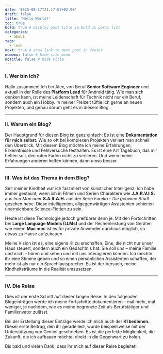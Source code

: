 ```yaml
---
date: '2025-08-17T21:57:07+02:00'
draft: false
title: 'Hello World!'
toc: true
bold: true # display post title in bold in posts list
categories:
  - about
tags:
  - tech
next: true # show link to next post in footer
nomenu: false # hide site menu
notitle: false # hide title
---
```


### **I. Wer bin ich?**

Hallo zusammen! Ich bin Alex, von Beruf **Senior Software Engineer** und aktuell in der Rolle des **Platform Lead** für Android tätig. Wie man sich denken kann, ist meine Leidenschaft für Technik nicht nur ein Beruf, sondern auch ein Hobby. In meiner Freizeit tüftle ich gerne an neuen Projekten, und genau darum geht es in diesem Blog.

---

### **II. Warum ein Blog?**

Der Hauptgrund für diesen Blog ist ganz einfach: Es ist eine **Dokumentation für mich selbst**. Wie so oft bei komplexen Projekten verliert man schnell den Überblick. Mit diesem Blog möchte ich meine Erfahrungen, Erkenntnisse und Fehlversuche festhalten. Es ist eine Art Tagebuch, das mir helfen soll, den roten Faden nicht zu verlieren. Und wenn meine Erfahrungen anderen helfen können, dann umso besser.

---

### **III. Was ist das Thema in dem Blog?**

Seit meiner Kindheit war ich fasziniert von künstlicher Intelligenz. Ich habe immer gestaunt, wenn ich in Filmen und Serien Charaktere wie **J.A.R.V.I.S.** aus *Iron Man* oder **S.A.R.A.H.** aus der Serie *Eureka – Die geheime Stadt* gesehen habe. Diese intelligenten, allgegenwärtigen Assistenten schienen unerreichbare Science-Fiction zu sein.

Heute ist diese Technologie jedoch greifbarer denn je. Mit den Fortschritten bei **Large Language Models (LLMs)** und der Rechenleistung von Geräten wie einem **Mac mini** ist es für private Anwender durchaus möglich, so etwas zu Hause aufzubauen.

Meine Vision ist es, eine eigene KI zu erschaffen. Eine, die nicht nur unser Haus steuert, sondern auch ein Gedächtnis hat. Sie soll uns – meine Familie und mich – hören und sehen und mit uns interagieren können. Ich möchte ihr eine Stimme geben und so einen persönlichen Assistenten schaffen, der mehr ist als nur ein Sprachlautsprecher. Es ist der Versuch, meine Kindheitsträume in die Realität umzusetzen.

---

### **IV. Die Reise**

Dies ist der erste Schritt auf dieser langen Reise. In den folgenden Blogeinträgen werde ich meine Fortschritte dokumentieren – mal mehr, mal weniger, je nachdem, wie es meine begrenzte Zeit als Berufstätiger und Familienvater zulässt.

Bei der Erstellung dieser Einträge werde ich mich auch der **KI bedienen**. Dieser erste Beitrag, den ihr gerade lest, wurde beispielsweise mit der Unterstützung von Gemini geschrieben. Es ist die perfekte Möglichkeit, die Zukunft, die ich aufbauen möchte, direkt in die Gegenwart zu holen.

Bis bald und vielen Dank, dass ihr mich auf dieser Reise begleitet!